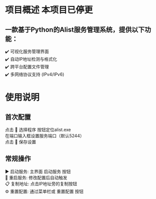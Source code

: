 # 项目概述 本项目已停更

## 一款基于Python的Alist服务管理系统，提供以下功能：

✔️ 可视化服务管理界面  
✔️ 自动IP地址检测与格式化  
✔️ 跨平台配置文件管理  
✔️ 多网络协议支持 (IPv4/IPv6)

# 使用说明        
## 首次配置         
点击 📁 选择程序 按钮定位alist.exe         
在端口输入框设置服务端口（默认5244）         
点击 💾 保存设置         
## 常规操作         
▶️ 启动服务: 主界面 启动服务 按钮         
🔄 重启服务: 修改配置后自动触发         
📋 复制地址: 点击IP地址旁的复制按钮         
⚙️ 重置配置: 通过菜单栏或 重置配置 按钮         
